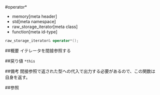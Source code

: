 #operator*
* memory[meta header]
* std[meta namespace]
* raw_storage_iterator[meta class]
* function[meta id-type]

```cpp
raw_storage_iterator& operator*();
```

##概要
イテレータを間接参照する


##戻り値
`*this`


##備考
間接参照で返された型への代入で出力する必要があるので、この関数は自身を返す。


##参照
